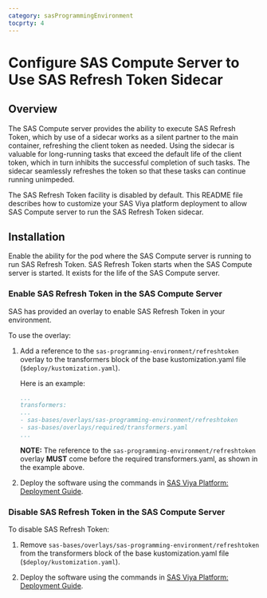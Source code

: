 ```yaml
---
category: sasProgrammingEnvironment
tocprty: 4
---
```


# Configure SAS Compute Server to Use SAS Refresh Token Sidecar

## Overview

The SAS Compute server provides the ability to execute SAS Refresh Token, 
which by use of a sidecar works as a silent partner to the main container,
refreshing the client token as needed. Using the sidecar is valuable for 
long-running tasks that exceed the default life of the client token, 
which in turn inhibits the successful completion of such tasks. The sidecar
seamlessly refreshes the token so that these tasks can continue running unimpeded.

The SAS Refresh Token facility is disabled by default.  This README file describes how to
customize your SAS Viya platform deployment to allow SAS Compute server to run the SAS Refresh Token sidecar.

## Installation

Enable the ability for the pod where the SAS Compute
server is running to run SAS Refresh Token. SAS Refresh Token starts when the SAS
Compute server is started. It exists for the life of
the SAS Compute server.

### Enable SAS Refresh Token in the SAS Compute Server

SAS has provided an overlay to enable SAS Refresh Token in your environment.

To use the overlay:

1. Add a reference to the `sas-programming-environment/refreshtoken` overlay to the transformers block of the base kustomization.yaml file (`$deploy/kustomization.yaml`).

   Here is an example:

    ```yaml
    ...
    transformers:
    ...
    - sas-bases/overlays/sas-programming-environment/refreshtoken
    - sas-bases/overlays/required/transformers.yaml
    ...
    ```

   **NOTE:** The reference to the `sas-programming-environment/refreshtoken` overlay **MUST** come before the required transformers.yaml, as shown in the example above.

2. Deploy the software using the commands in
[SAS Viya Platform: Deployment Guide](http://documentation.sas.com/?cdcId=itopscdc&cdcVersion=default&docsetId=dplyml0phy0dkr&docsetTarget=titlepage.htm).

### Disable SAS Refresh Token in the SAS Compute Server

To disable SAS Refresh Token:

1. Remove `sas-bases/overlays/sas-programming-environment/refreshtoken`
from the transformers block of the base kustomization.yaml file (`$deploy/kustomization.yaml`).

2. Deploy the software using the commands in
[SAS Viya Platform: Deployment Guide](http://documentation.sas.com/?cdcId=itopscdc&cdcVersion=default&docsetId=dplyml0phy0dkr&docsetTarget=titlepage.htm).